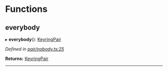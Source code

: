 

# Functions

<a id="everybody"></a>

##  everybody

▸ **everybody**(): [KeyringPair](_types_.md#keyringpair)

*Defined in [pair/nobody.ts:25](https://github.com/polkadot-js/common/blob/2d4097d/packages/keyring/src/pair/nobody.ts#L25)*

**Returns:** [KeyringPair](_types_.md#keyringpair)

___

